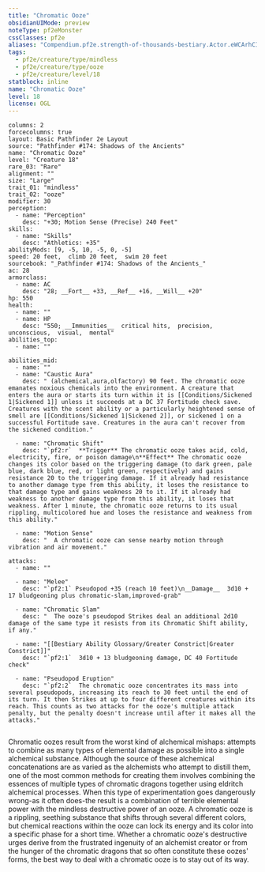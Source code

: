 ```yaml
---
title: "Chromatic Ooze"
obsidianUIMode: preview
noteType: pf2eMonster
cssClasses: pf2e
aliases: "Compendium.pf2e.strength-of-thousands-bestiary.Actor.eWCArhCIUv1SvIyD" 
tags:
  - pf2e/creature/type/mindless
  - pf2e/creature/type/ooze
  - pf2e/creature/level/18
statblock: inline
name: "Chromatic Ooze"
level: 18
license: OGL
---
```


```statblock
columns: 2
forcecolumns: true
layout: Basic Pathfinder 2e Layout
source: "Pathfinder #174: Shadows of the Ancients"
name: "Chromatic Ooze"
level: "Creature 18"
rare_03: "Rare"
alignment: ""
size: "Large"
trait_01: "mindless"
trait_02: "ooze"
modifier: 30
perception:
  - name: "Perception"
    desc: "+30; Motion Sense (Precise) 240 Feet"
skills:
  - name: "Skills"
    desc: "Athletics: +35"
abilityMods: [9, -5, 10, -5, 0, -5]
speed: 20 feet,  climb 20 feet,  swim 20 feet
sourcebook: "_Pathfinder #174: Shadows of the Ancients_"
ac: 28
armorclass:
  - name: AC
    desc: "28; __Fort__ +33, __Ref__ +16, __Will__ +20"
hp: 550
health:
  - name: ""
  - name: HP
    desc: "550; __Immunities__  critical hits,  precision,  unconscious,  visual,  mental"
abilities_top:
  - name: ""

abilities_mid:
  - name: ""
  - name: "Caustic Aura"
    desc: " (alchemical,aura,olfactory) 90 feet. The chromatic ooze emanates noxious chemicals into the environment. A creature that enters the aura or starts its turn within it is [[Conditions/Sickened 1|Sickened 1]] unless it succeeds at a DC 37 Fortitude check save. Creatures with the scent ability or a particularly heightened sense of smell are [[Conditions/Sickened 1|Sickened 2]], or sickened 1 on a successful Fortitude save. Creatures in the aura can't recover from the sickened condition."

  - name: "Chromatic Shift"
    desc: "`pf2:r`  **Trigger** The chromatic ooze takes acid, cold, electricity, fire, or poison damage\n**Effect** The chromatic ooze changes its color based on the triggering damage (to dark green, pale blue, dark blue, red, or light green, respectively) and gains resistance 20 to the triggering damage. If it already had resistance to another damage type from this ability, it loses the resistance to that damage type and gains weakness 20 to it. If it already had weakness to another damage type from this ability, it loses that weakness. After 1 minute, the chromatic ooze returns to its usual rippling, multicolored hue and loses the resistance and weakness from this ability."

  - name: "Motion Sense"
    desc: "  A chromatic ooze can sense nearby motion through vibration and air movement."

attacks:
  - name: ""

  - name: "Melee"
    desc: "`pf2:1` Pseudopod +35 (reach 10 feet)\n__Damage__  3d10 + 17 bludgeoning plus chromatic-slam,improved-grab"

  - name: "Chromatic Slam"
    desc: "  The ooze's pseudopod Strikes deal an additional 2d10 damage of the same type it resists from its Chromatic Shift ability, if any."

  - name: "[[Bestiary Ability Glossary/Greater Constrict|Greater Constrict]]"
    desc: "`pf2:1`  3d10 + 13 bludgeoning damage, DC 40 Fortitude check"

  - name: "Pseudopod Eruption"
    desc: "`pf2:2`  The chromatic ooze concentrates its mass into several pseudopods, increasing its reach to 30 feet until the end of its turn. It then Strikes at up to four different creatures within its reach. This counts as two attacks for the ooze's multiple attack penalty, but the penalty doesn't increase until after it makes all the attacks."
 
```



Chromatic oozes result from the worst kind of alchemical mishaps: attempts to combine as many types of elemental damage as possible into a single alchemical substance. Although the source of these alchemical concatenations are as varied as the alchemists who attempt to distill them, one of the most common methods for creating them involves combining the essences of multiple types of chromatic dragons together using eldritch alchemical processes. When this type of experimentation goes dangerously wrong-as it often does-the result is a combination of terrible elemental power with the mindless destructive power of an ooze. A chromatic ooze is a rippling, seething substance that shifts through several different colors, but chemical reactions within the ooze can lock its energy and its color into a specific phase for a short time. Whether a chromatic ooze's destructive urges derive from the frustrated ingenuity of an alchemist creator or from the hunger of the chromatic dragons that so often constitute these oozes' forms, the best way to deal with a chromatic ooze is to stay out of its way.
